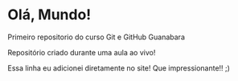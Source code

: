 # Olá, Mundo!
 Primeiro repositorio do curso Git e GitHub Guanabara

Repositório criado durante uma aula ao vivo!

Essa linha eu adicionei diretamente no site! Que impressionante!! ;)
